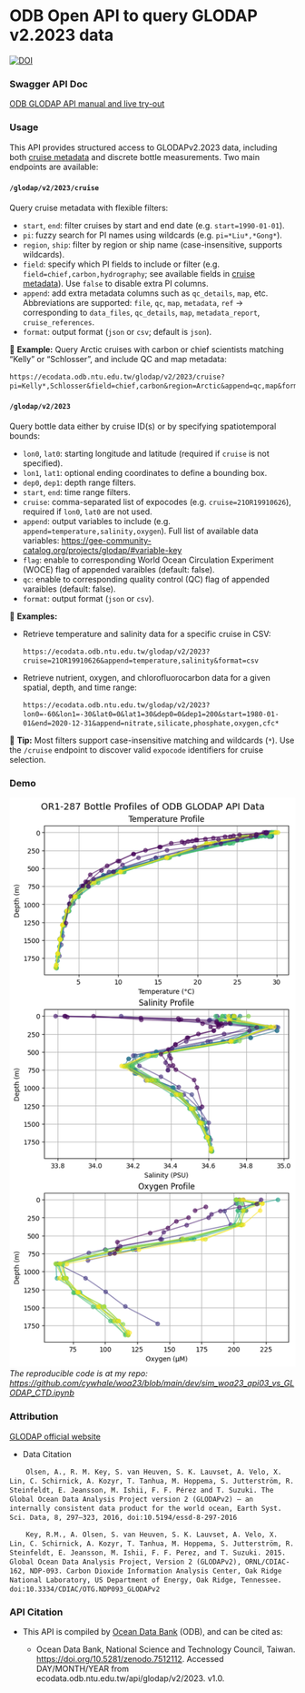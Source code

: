 # ODB Open API to query GLODAP v2.2023 data

[![DOI](https://zenodo.org/badge/doi/10.5281/zenodo.15606826.svg)](https://doi.org/10.5281/zenodo.15606826)

### Swagger API Doc

[ODB GLODAP API manual and live try-out](https://api.odb.ntu.edu.tw/hub/swagger?node=odb_glodap_v1)

### Usage

This API provides structured access to GLODAPv2.2023 data, including both [cruise metadata](https://www.ncei.noaa.gov/access/ocean-carbon-acidification-data-system/oceans/GLODAPv2_2023/cruise_table_v2023.html) and discrete bottle measurements. Two main endpoints are available:

#### `/glodap/v2/2023/cruise`

Query cruise metadata with flexible filters:

* `start`, `end`: filter cruises by start and end date (e.g. `start=1990-01-01`).
* `pi`: fuzzy search for PI names using wildcards (e.g. `pi=*Liu*,*Gong*`).
* `region`, `ship`: filter by region or ship name (case-insensitive, supports wildcards).
* `field`: specify which PI fields to include or filter (e.g. `field=chief,carbon,hydrography`; see available fields in [cruise metadata](https://www.ncei.noaa.gov/access/ocean-carbon-acidification-data-system/oceans/GLODAPv2_2023/cruise_table_v2023.html)). Use `false` to disable extra PI columns.
* `append`: add extra metadata columns such as `qc_details`, `map`, etc. Abbreviations are supported:
  `file`, `qc`, `map`, `metadata`, `ref` → corresponding to `data_files`, `qc_details`, `map`, `metadata_report`, `cruise_references`.
* `format`: output format (`json` or `csv`; default is `json`).

📌 **Example:**
Query Arctic cruises with carbon or chief scientists matching “Kelly” or “Schlosser”, and include QC and map metadata:

```
https://ecodata.odb.ntu.edu.tw/glodap/v2/2023/cruise?pi=Kelly*,Schlosser&field=chief,carbon&region=Arctic&append=qc,map&format=json
```

#### `/glodap/v2/2023`

Query bottle data either by cruise ID(s) or by specifying spatiotemporal bounds:

* `lon0`, `lat0`: starting longitude and latitude (required if `cruise` is not specified).
* `lon1`, `lat1`: optional ending coordinates to define a bounding box.
* `dep0`, `dep1`: depth range filters.
* `start`, `end`: time range filters.
* `cruise`: comma-separated list of expocodes (e.g. `cruise=21OR19910626`), required if `lon0`, `lat0` are not used.
* `append`: output variables to include (e.g. `append=temperature,salinity,oxygen`). Full list of available data variables: https://gee-community-catalog.org/projects/glodap/#variable-key
* `flag`: enable to corresponding World Ocean Circulation Experiment (WOCE) flag of appended varaibles (default: false).
* `qc`: enable to corresponding quality control (QC) flag of appended varaibles (default: false).
* `format`: output format (`json` or `csv`).

📌 **Examples:**

* Retrieve temperature and salinity data for a specific cruise in CSV:

  ```
  https://ecodata.odb.ntu.edu.tw/glodap/v2/2023?cruise=21OR19910626&append=temperature,salinity&format=csv
  ```

* Retrieve nutrient, oxygen, and chlorofluorocarbon data for a given spatial, depth, and time range:

  ```
  https://ecodata.odb.ntu.edu.tw/glodap/v2/2023?lon0=-60&lon1=-30&lat0=0&lat1=30&dep0=0&dep1=200&start=1980-01-01&end=2020-12-31&append=nitrate,silicate,phosphate,oxygen,cfc*
  ```

📌 **Tip:** Most filters support case-insensitive matching and wildcards (`*`). Use the `/cruise` endpoint to discover valid `expocode` identifiers for cruise selection.

### Demo 

[![Demo_by_ODB GLODAP_API](https://github.com/cywhale/ODB/blob/master/img/GLODAP_bottle_proflies_OR1-287_ODB.png?raw=true)](https://github.com/cywhale/ODB/blob/master/img/GLODAP_bottle_proflies_OR1-287_ODB.png)<br/>
*The reproducible code is at my repo: https://github.com/cywhale/woa23/blob/main/dev/sim_woa23_api03_vs_GLODAP_CTD.ipynb*

 
### Attribution

[GLODAP official website](https://glodap.info/)

* Data Citation

```
    Olsen, A., R. M. Key, S. van Heuven, S. K. Lauvset, A. Velo, X. Lin, C. Schirnick, A. Kozyr, T. Tanhua, M. Hoppema, S. Jutterström, R. Steinfeldt, E. Jeansson, M. Ishii, F. F. Pérez and T. Suzuki. The Global Ocean Data Analysis Project version 2 (GLODAPv2) – an internally consistent data product for the world ocean, Earth Syst. Sci. Data, 8, 297–323, 2016, doi:10.5194/essd-8-297-2016
```

```
    Key, R.M., A. Olsen, S. van Heuven, S. K. Lauvset, A. Velo, X. Lin, C. Schirnick, A. Kozyr, T. Tanhua, M. Hoppema, S. Jutterström, R. Steinfeldt, E. Jeansson, M. Ishii, F. F. Perez, and T. Suzuki. 2015. Global Ocean Data Analysis Project, Version 2 (GLODAPv2), ORNL/CDIAC-162, NDP-093. Carbon Dioxide Information Analysis Center, Oak Ridge National Laboratory, US Department of Energy, Oak Ridge, Tennessee. doi:10.3334/CDIAC/OTG.NDP093_GLODAPv2
```

### API Citation

* This API is compiled by [Ocean Data Bank](https://www.odb.ntu.edu.tw) (ODB), and can be cited as:

    * Ocean Data Bank, National Science and Technology Council, Taiwan. https://doi.org/10.5281/zenodo.7512112. Accessed DAY/MONTH/YEAR from ecodata.odb.ntu.edu.tw/api/glodap/v2/2023. v1.0.
